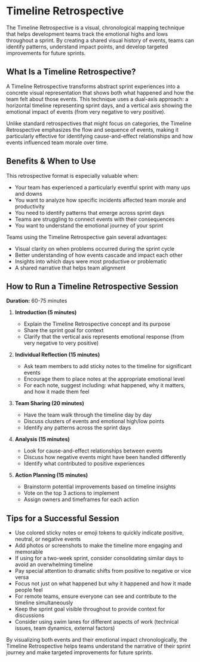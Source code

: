 # Timeline Retrospective

The Timeline Retrospective is a visual, chronological mapping technique that helps development teams track the emotional highs and lows throughout a sprint. By creating a shared visual history of events, teams can identify patterns, understand impact points, and develop targeted improvements for future sprints.

## What Is a Timeline Retrospective?

A Timeline Retrospective transforms abstract sprint experiences into a concrete visual representation that shows both what happened and how the team felt about those events. This technique uses a dual-axis approach: a horizontal timeline representing sprint days, and a vertical axis showing the emotional impact of events (from very negative to very positive).

Unlike standard retrospectives that might focus on categories, the Timeline Retrospective emphasizes the flow and sequence of events, making it particularly effective for identifying cause-and-effect relationships and how events influenced team morale over time.

## Benefits & When to Use

This retrospective format is especially valuable when:

- Your team has experienced a particularly eventful sprint with many ups and downs
- You want to analyze how specific incidents affected team morale and productivity
- You need to identify patterns that emerge across sprint days
- Teams are struggling to connect events with their consequences
- You want to understand the emotional journey of your sprint

Teams using the Timeline Retrospective gain several advantages:
- Visual clarity on when problems occurred during the sprint cycle
- Better understanding of how events cascade and impact each other
- Insights into which days were most productive or problematic
- A shared narrative that helps team alignment

## How to Run a Timeline Retrospective Session

**Duration:** 60-75 minutes

1. **Introduction (5 minutes)**
   - Explain the Timeline Retrospective concept and its purpose
   - Share the sprint goal for context
   - Clarify that the vertical axis represents emotional response (from very negative to very positive)

2. **Individual Reflection (15 minutes)**
   - Ask team members to add sticky notes to the timeline for significant events
   - Encourage them to place notes at the appropriate emotional level
   - For each note, suggest including: what happened, why it matters, and how it made them feel

3. **Team Sharing (20 minutes)**
   - Have the team walk through the timeline day by day
   - Discuss clusters of events and emotional high/low points
   - Identify any patterns across the sprint days

4. **Analysis (15 minutes)**
   - Look for cause-and-effect relationships between events
   - Discuss how negative events might have been handled differently
   - Identify what contributed to positive experiences

5. **Action Planning (15 minutes)**
   - Brainstorm potential improvements based on timeline insights
   - Vote on the top 3 actions to implement
   - Assign owners and timeframes for each action

## Tips for a Successful Session

- Use colored sticky notes or emoji tokens to quickly indicate positive, neutral, or negative events
- Add photos or screenshots to make the timeline more engaging and memorable
- If using for a two-week sprint, consider consolidating similar days to avoid an overwhelming timeline
- Pay special attention to dramatic shifts from positive to negative or vice versa
- Focus not just on what happened but why it happened and how it made people feel
- For remote teams, ensure everyone can see and contribute to the timeline simultaneously
- Keep the sprint goal visible throughout to provide context for discussions
- Consider using swim lanes for different aspects of work (technical issues, team dynamics, external factors)

By visualizing both events and their emotional impact chronologically, the Timeline Retrospective helps teams understand the narrative of their sprint journey and make targeted improvements for future sprints.